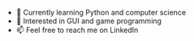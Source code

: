 - 🌱 Currently learning Python and computer science
- 👀 Interested in GUI and game programming
- 📫 Feel free to reach me on LinkedIn

<!---
milojezek/milojezek is a ✨ special ✨ repository because its `README.md` (this file) appears on your GitHub profile.
You can click the Preview link to take a look at your changes.
--->
